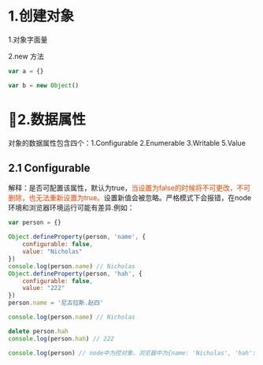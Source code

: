# 1.创建对象

1.对象字面量

2.new 方法

```js
var a = {}

var b = new Object()
```

# 2.数据属性

对象的数据属性包含四个：1.Configurable 2.Enumerable 3.Writable 5.Value

## 2.1 Configurable

解释：是否可配置该属性，默认为true，<span style='color: #d40'>当设置为false的时候将不可更改，不可删除，也无法重新设置为true。</span>设置新值会被忽略。严格模式下会报错，在node环境和浏览器环境运行可能有差异.例如：

```js
var person = {}

Object.defineProperty(person, 'name', {
    configurable: false,
    value: "Nicholas"
})
console.log(person.name) // Nicholas
Object.defineProperty(person, 'hah', {
    configurable: false,
    value: "222"
})
person.name = '尼古拉斯.赵四'

console.log(person.name) // Nicholas

delete person.hah
console.log(person.hah) // 222

console.log(person) // node中为控对象，浏览器中为{name: 'Nicholas', 'hah': 222}
```